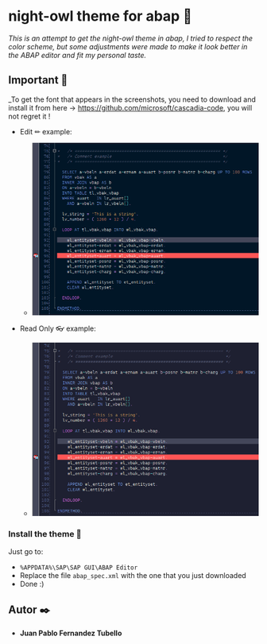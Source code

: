# night-owl theme for abap 🌌

_This is an attempt to get the night-owl theme in abap, I tried to respect the color scheme, but some adjustments were made to make it look better in the ABAP editor
and fit my personal taste._

## Important 🚀

_To get the font that appears in the screenshots, you need to download and install it from here →  https://github.com/microsoft/cascadia-code,
 you will not regret it !

- Edit ✏ example: 
  * ![Edit Mode](edit-mode.png)

- Read Only 👓 example: 
  * ![Read Mode](read-only-mode.png)

### Install the theme 🔧

Just go to:

 - `%APPDATA%\SAP\SAP GUI\ABAP Editor`
 - Replace the file `abap_spec.xml` with the one that you just downloaded
 - Done :)
## Autor ✒️

* **Juan Pablo Fernandez Tubello** 

